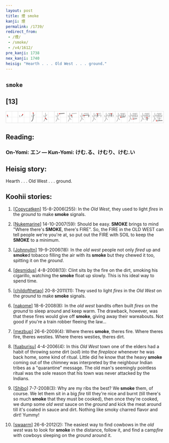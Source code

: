 ```yaml
---
layout: post
title: 煙 smoke
kanji: 煙
permalink: /1739/
redirect_from:
 - /煙/
 - /smoke/
 - /v4/1612/
pre_kanji: 1738
nex_kanji: 1740
heisig: "Hearth . . . Old West . . . ground."
---
```


## `smoke`

## [13]

<div class="stroke"><img src="../images/E78599.png" /></div>

## Reading:

### On-Yomi: エン &mdash; Kun-Yomi: けむ.る、けむり、けむ.い

## Heisig story:

Hearth . . . Old West . . . ground.

## Koohii stories:

1) [<a href="http://kanji.koohii.com/profile/Copycatken">Copycatken</a>] 15-8-2006(255): In the <em>Old West</em>, they used to light <em>fires</em> in the <em>ground</em> to make<strong> smoke</strong> signals.

2) [<a href="http://kanji.koohii.com/profile/Nukemarine">Nukemarine</a>] 14-10-2007(59): Should be easy.<strong> SMOKE</strong> brings to mind &quot;Where there&#039;s<strong> SMOKE</strong>, there&#039;s FIRE&quot;. So, the FIRE in the OLD WEST can tell people we&#039;re you&#039;re at, so put out the FIRE with SOIL to keep the<strong> SMOKE</strong> to a minimum.

3) [<a href="http://kanji.koohii.com/profile/Johnnyltn">Johnnyltn</a>] 19-9-2006(18): In the <em>old west</em> people not only <em>fired</em> up and<strong> smoke</strong>d tobacco filling the air with its<strong> smoke</strong> but they chewed it too, spitting it on the <em>ground</em>.

4) [<a href="http://kanji.koohii.com/profile/desmidus">desmidus</a>] 4-8-2008(13): Clint sits by the fire on the dirt, smoking his cigarillo, watching the<strong> smoke</strong> float up slowly. This is his ideal way to spend time.

5) [<a href="http://kanji.koohii.com/profile/childofthetao">childofthetao</a>] 20-8-2011(11): They used to light <em>fires</em> in the <em>Old West</em> on the <em>ground</em> to make<strong> smoke</strong> signals.

6) [<a href="http://kanji.koohii.com/profile/nakome">nakome</a>] 18-6-2008(8): In the <em>old west</em> bandits often built <em>fires</em> on the <em>ground</em> to sleep around and keep warm. The drawback, however, was that these fires would give off<strong> smoke</strong>, giving away their wareabouts. Not good if you&#039;re a train robber fleeing the law...

7) [<a href="http://kanji.koohii.com/profile/mezbup">mezbup</a>] 26-6-2009(4): Where theres<strong> smoke</strong>, theres fire. Where theres fire, theres westies. Where theres westies, theres dirt.

8) [<a href="http://kanji.koohii.com/profile/fuaburisu">fuaburisu</a>] 4-4-2006(4): In this <em>Old West</em> town one of the elders had a habit of throwing some dirt (<em>soil</em>) into the <em>fireplace</em> whenever he was back home, some kind of ritual. Little did he know that the heavy<strong> smoke</strong> coming out of the chimney was interpreted by the neighbour Indian tribes as a &quot;quarantine&quot; message. The old man&#039;s seemingly pointless ritual was the sole reason that his town was never attacked by the Indians.

9) [<a href="http://kanji.koohii.com/profile/Shibo">Shibo</a>] 7-7-2008(3): Why are my ribs the best? We<strong> smoke</strong> them, of course. We let them sit in a big <em>fire</em> till they&#039;re nice and burnt (till there&#039;s so much<strong> smoke</strong> that they must be cooked), then once they&#039;re cooked, we dump some <em>old west</em> sauce on the <em>ground</em> and kick the meat around till it&#039;s coated in sauce and dirt. Nothing like smoky charred flavor and dirt! Yummy!

10) [<a href="http://kanji.koohii.com/profile/swaarm">swaarm</a>] 26-6-2012(2): The easiest way to find cowbows in the <em>old west</em> was to look for<strong> smoke</strong> in the distance, follow it, and find a camp<em>fire</em> with cowboys sleeping on the <em>ground</em> around it.
